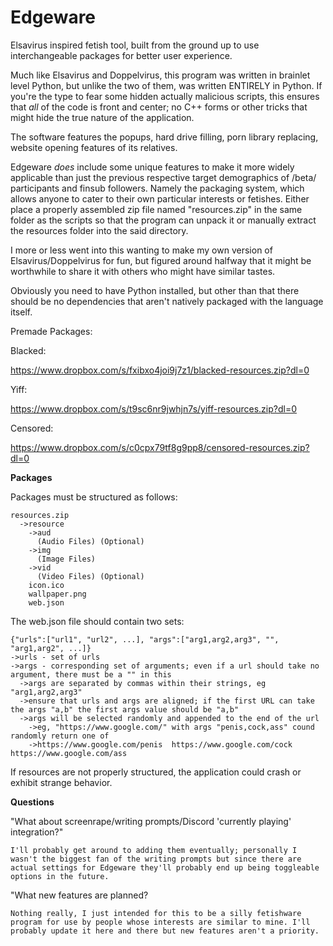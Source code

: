 # Edgeware
Elsavirus inspired fetish tool, built from the ground up to use interchangeable packages for better user experience.

Much like Elsavirus and Doppelvirus, this program was written in brainlet level Python, but unlike the two of them, was written ENTIRELY in Python. If you're the type to fear some hidden actually malicious scripts, this ensures that *all* of the code is front and center; no C++ forms or other tricks that might hide the true nature of the application.


The software features the popups, hard drive filling, porn library replacing, website opening features of its relatives.


Edgeware *does* include some unique features to make it more widely applicable than just the previous respective target demographics of /beta/ participants and finsub followers. Namely the packaging system, which allows anyone to cater to their own particular interests or fetishes. Either place a properly assembled zip file named "resources.zip" in the same folder as the scripts so that the program can unpack it or manually extract the resources folder into the said directory.

I more or less went into this wanting to make my own version of Elsavirus/Doppelvirus for fun, but figured around halfway that it might be worthwhile to share it with others who might have similar tastes.

Obviously you need to have Python installed, but other than that there should be no dependencies that aren't natively packaged with the language itself.

Premade Packages:

  Blacked:
  
  https://www.dropbox.com/s/fxibxo4joi9j7z1/blacked-resources.zip?dl=0
  
  Yiff:
  
  https://www.dropbox.com/s/t9sc6nr9jwhjn7s/yiff-resources.zip?dl=0
  
  Censored:
  
  https://www.dropbox.com/s/c0cpx79tf8g9pp8/censored-resources.zip?dl=0

**Packages**

  Packages must be structured as follows:
  
    resources.zip
      ->resource
        ->aud
          (Audio Files) (Optional)
        ->img
          (Image Files)
        ->vid
          (Video Files) (Optional)
        icon.ico
        wallpaper.png
        web.json
   
  The web.json file should contain two sets:
  
    {"urls":["url1", "url2", ...], "args":["arg1,arg2,arg3", "", "arg1,arg2", ...]}
    ->urls - set of urls
    ->args - corresponding set of arguments; even if a url should take no argument, there must be a "" in this
      ->args are separated by commas within their strings, eg "arg1,arg2,arg3"
      ->ensure that urls and args are aligned; if the first URL can take the args "a,b" the first args value should be "a,b"
      ->args will be selected randomly and appended to the end of the url
        ->eg, "https://www.google.com/" with args "penis,cock,ass" cound randomly return one of 
        ->https://www.google.com/penis  https://www.google.com/cock  https://www.google.com/ass

If resources are not properly structured, the application could crash or exhibit strange behavior.

**Questions**

  "What about screenrape/writing prompts/Discord 'currently playing' integration?"
  
    I'll probably get around to adding them eventually; personally I wasn't the biggest fan of the writing prompts but since there are actual settings for Edgeware they'll probably end up being toggleable options in the future.

  "What new features are planned?
  
    Nothing really, I just intended for this to be a silly fetishware program for use by people whose interests are similar to mine. I'll probably update it here and there but new features aren't a priority.

